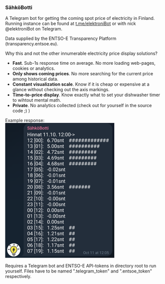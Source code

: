 ### SähköBotti

A Telegram bot for getting the coming spot price of electricity in Finland. Running instance can be found at [t.me/elektroniBot](https://t.me/elektroniBot) or with nick @elektroniBot on Telegram.

Data supplied by the ENTSO-E Transparency Platform (transparency.entsoe.eu).

Why this and not the other innumerable electricity price display solutions?
- **Fast**. Sub-1s response time on average. No more loading web-pages, cookies or analytics.
- **Only shows coming prices**. No more searching for the current price among historical data.
- **Constant visualization scale**. Know if it is cheap or expensive at a glance without checking out the axis markings.
- **Time-to-price display**. Know exactly what to set your dishwasher timer to wihtout mental math.
- **Private**. No analytics collected (check out for yourself in the source code ;) )

Example response:
<br>
<picture>
    <source srcset="https://github.com/apodl1/SahkoBotti/blob/master/screenshot.png">
    <img alt="Screenshot" src="https://github.com/apodl1/SahkoBotti/blob/master/screenshot.png" width="350">
</picture>

Requires a Telegram bot and ENTSO-E API-tokens in directory root to run yourself. Files have to be named ".telegram_token" and ".entsoe_token" respectively.

